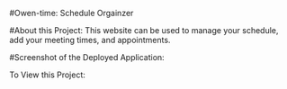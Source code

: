 #Owen-time: Schedule Orgainzer

#About this Project: This website can be used to manage your schedule, add your meeting times, and appointments. 

#Screenshot of the Deployed Application:

To View this Project: